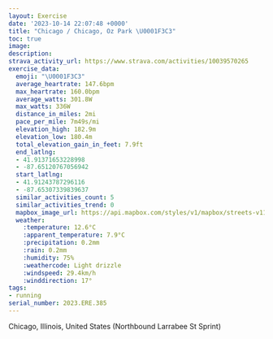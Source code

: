 ```yaml
---
layout: Exercise
date: '2023-10-14 22:07:48 +0000'
title: "Chicago / Chicago, Oz Park \U0001F3C3"
toc: true
image:
description:
strava_activity_url: https://www.strava.com/activities/10039570265
exercise_data:
  emoji: "\U0001F3C3"
  average_heartrate: 147.6bpm
  max_heartrate: 160.0bpm
  average_watts: 301.8W
  max_watts: 336W
  distance_in_miles: 2mi
  pace_per_mile: 7m49s/mi
  elevation_high: 182.9m
  elevation_low: 180.4m
  total_elevation_gain_in_feet: 7.9ft
  end_latlng:
  - 41.91371653228998
  - -87.65120767056942
  start_latlng:
  - 41.91243787296116
  - -87.65307339839637
  similar_activities_count: 5
  similar_activities_trend: 0
  mapbox_image_url: https://api.mapbox.com/styles/v1/mapbox/streets-v11/static/path-5+787af2-1.0(cky~Fzo~uOuBAiQR%7B%40AUICSCqABwB%3FmJEy%40CoKC%7DBGIG%3FsCBiBJ%7D%40%3FGAEGCWA%7BBMuA%40%7BBEoAEMEEyA%3FaDHm%40FIDGHEFCXFlDAp%40%40h%40Cl%40B%60AAvABbAAz%40Hl%40FJFFPHL%40zA%40d%40Q%5EEt%40Ct%40Kh%40Ir%40CbB%3Fp%40Cr%40B%5EDp%40DZLp%40%40%60B%3Fd%40Cz%40%40~BG%5E%3FZD%60%40%40%7CAMt%40%40t%40EpBBt%40CBB%3Fl%40Fz%40B~AJnBDlA),pin-s-s+e5b22e(-87.65198,41.91426),pin-s-f+89ae00(-87.64929999999998,41.91375000000001)/auto/800x800?access_token=pk.eyJ1Ijoiam9zaGJlY2ttYW4iLCJhIjoiY205eWR2aDd1MWZ6djJrbXc4a3M0bWZleiJ9.XiG9OWkNcZk2QzjJbxLB4A
  weather:
    :temperature: 12.6°C
    :apparent_temperature: 7.9°C
    :precipitation: 0.2mm
    :rain: 0.2mm
    :humidity: 75%
    :weathercode: Light drizzle
    :windspeed: 29.4km/h
    :winddirection: 17°
tags:
- running
serial_number: 2023.ERE.385
---
```

Chicago, Illinois, United States (Northbound Larrabee St Sprint)
